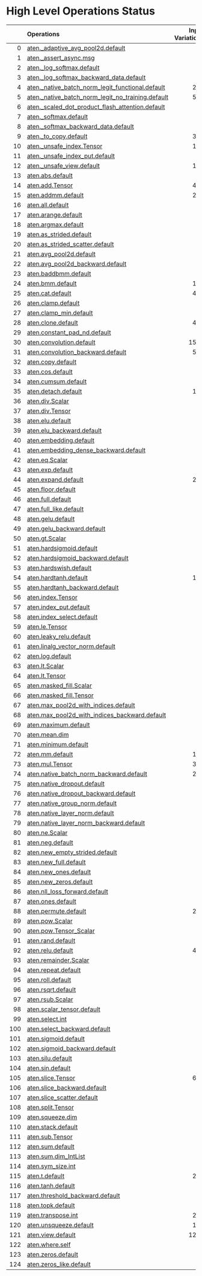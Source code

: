 # High Level Operations Status
|     | Operations                                                                                                           |   Input Variations |   Converted |   Removed |   Fallback | Completed   |   Score |
|----:|:---------------------------------------------------------------------------------------------------------------------|-------------------:|------------:|----------:|-----------:|:------------|--------:|
|   0 | [aten._adaptive_avg_pool2d.default](operations/aten._adaptive_avg_pool2d.default.md)                                 |                  1 |           0 |         1 |          0 | ✅          |    1    |
|   1 | [aten._assert_async.msg](operations/aten._assert_async.msg.md)                                                       |                  1 |           0 |         0 |          0 | ✘           |    0    |
|   2 | [aten._log_softmax.default](operations/aten._log_softmax.default.md)                                                 |                  2 |           0 |         1 |          0 | 🚧          |    0.5  |
|   3 | [aten._log_softmax_backward_data.default](operations/aten._log_softmax_backward_data.default.md)                     |                  1 |           0 |         0 |          0 | ✘           |    0    |
|   4 | [aten._native_batch_norm_legit_functional.default](operations/aten._native_batch_norm_legit_functional.default.md)   |                219 |           0 |         0 |          0 | ✘           |    0    |
|   5 | [aten._native_batch_norm_legit_no_training.default](operations/aten._native_batch_norm_legit_no_training.default.md) |                547 |         547 |         0 |          0 | ✅          |    1    |
|   6 | [aten._scaled_dot_product_flash_attention.default](operations/aten._scaled_dot_product_flash_attention.default.md)   |                 35 |           0 |         0 |          0 | ✘           |    0    |
|   7 | [aten._softmax.default](operations/aten._softmax.default.md)                                                         |                 77 |          44 |         0 |          0 | 🚧          |    0.57 |
|   8 | [aten._softmax_backward_data.default](operations/aten._softmax_backward_data.default.md)                             |                  7 |           0 |         0 |          0 | ✘           |    0    |
|   9 | [aten._to_copy.default](operations/aten._to_copy.default.md)                                                         |                303 |         100 |         9 |          0 | 🚧          |    0.36 |
|  10 | [aten._unsafe_index.Tensor](operations/aten._unsafe_index.Tensor.md)                                                 |                142 |           0 |         8 |          0 | 🚧          |    0.06 |
|  11 | [aten._unsafe_index_put.default](operations/aten._unsafe_index_put.default.md)                                       |                 18 |           0 |         0 |          0 | ✘           |    0    |
|  12 | [aten._unsafe_view.default](operations/aten._unsafe_view.default.md)                                                 |                117 |         113 |         0 |          0 | 🚧          |    0.97 |
|  13 | [aten.abs.default](operations/aten.abs.default.md)                                                                   |                  2 |           0 |         0 |          0 | ✘           |    0    |
|  14 | [aten.add.Tensor](operations/aten.add.Tensor.md)                                                                     |                490 |         325 |         2 |          0 | 🚧          |    0.67 |
|  15 | [aten.addmm.default](operations/aten.addmm.default.md)                                                               |                292 |         236 |         0 |          0 | 🚧          |    0.81 |
|  16 | [aten.all.default](operations/aten.all.default.md)                                                                   |                  1 |           0 |         0 |          1 | ✘           |    0    |
|  17 | [aten.arange.default](operations/aten.arange.default.md)                                                             |                  4 |           0 |         0 |          0 | ✘           |    0    |
|  18 | [aten.argmax.default](operations/aten.argmax.default.md)                                                             |                  4 |           0 |         0 |          0 | ✘           |    0    |
|  19 | [aten.as_strided.default](operations/aten.as_strided.default.md)                                                     |                 20 |          20 |         0 |          0 | ✅          |    1    |
|  20 | [aten.as_strided_scatter.default](operations/aten.as_strided_scatter.default.md)                                     |                 12 |           0 |         0 |          0 | ✘           |    0    |
|  21 | [aten.avg_pool2d.default](operations/aten.avg_pool2d.default.md)                                                     |                 16 |           0 |         0 |          0 | ✘           |    0    |
|  22 | [aten.avg_pool2d_backward.default](operations/aten.avg_pool2d_backward.default.md)                                   |                  8 |           0 |         0 |          0 | ✘           |    0    |
|  23 | [aten.baddbmm.default](operations/aten.baddbmm.default.md)                                                           |                  3 |           0 |         0 |          0 | ✘           |    0    |
|  24 | [aten.bmm.default](operations/aten.bmm.default.md)                                                                   |                162 |         101 |         0 |          0 | 🚧          |    0.62 |
|  25 | [aten.cat.default](operations/aten.cat.default.md)                                                                   |                418 |         353 |        11 |          0 | 🚧          |    0.87 |
|  26 | [aten.clamp.default](operations/aten.clamp.default.md)                                                               |                 23 |          23 |         0 |          0 | ✅          |    1    |
|  27 | [aten.clamp_min.default](operations/aten.clamp_min.default.md)                                                       |                  9 |           0 |         9 |          0 | ✅          |    1    |
|  28 | [aten.clone.default](operations/aten.clone.default.md)                                                               |                418 |           0 |       320 |          0 | 🚧          |    0.77 |
|  29 | [aten.constant_pad_nd.default](operations/aten.constant_pad_nd.default.md)                                           |                 66 |          41 |         0 |          0 | 🚧          |    0.62 |
|  30 | [aten.convolution.default](operations/aten.convolution.default.md)                                                   |               1505 |        1425 |         0 |          0 | 🚧          |    0.95 |
|  31 | [aten.convolution_backward.default](operations/aten.convolution_backward.default.md)                                 |                569 |           0 |         0 |          0 | ✘           |    0    |
|  32 | [aten.copy.default](operations/aten.copy.default.md)                                                                 |                 12 |           0 |         0 |          0 | ✘           |    0    |
|  33 | [aten.cos.default](operations/aten.cos.default.md)                                                                   |                  3 |           1 |         0 |          0 | 🚧          |    0.33 |
|  34 | [aten.cumsum.default](operations/aten.cumsum.default.md)                                                             |                  8 |           1 |         0 |          0 | 🚧          |    0.12 |
|  35 | [aten.detach.default](operations/aten.detach.default.md)                                                             |                119 |           0 |       119 |          0 | ✅          |    1    |
|  36 | [aten.div.Scalar](operations/aten.div.Scalar.md)                                                                     |                 21 |           0 |         0 |          0 | ✘           |    0    |
|  37 | [aten.div.Tensor](operations/aten.div.Tensor.md)                                                                     |                 93 |          54 |         2 |          0 | 🚧          |    0.6  |
|  38 | [aten.elu.default](operations/aten.elu.default.md)                                                                   |                  1 |           1 |         0 |          0 | ✅          |    1    |
|  39 | [aten.elu_backward.default](operations/aten.elu_backward.default.md)                                                 |                  1 |           0 |         0 |          0 | ✘           |    0    |
|  40 | [aten.embedding.default](operations/aten.embedding.default.md)                                                       |                 93 |          55 |         0 |          0 | 🚧          |    0.59 |
|  41 | [aten.embedding_dense_backward.default](operations/aten.embedding_dense_backward.default.md)                         |                  3 |           0 |         0 |          0 | ✘           |    0    |
|  42 | [aten.eq.Scalar](operations/aten.eq.Scalar.md)                                                                       |                 13 |          11 |         0 |          0 | 🚧          |    0.85 |
|  43 | [aten.exp.default](operations/aten.exp.default.md)                                                                   |                 10 |           8 |         0 |          0 | 🚧          |    0.8  |
|  44 | [aten.expand.default](operations/aten.expand.default.md)                                                             |                279 |          54 |       142 |          0 | 🚧          |    0.7  |
|  45 | [aten.floor.default](operations/aten.floor.default.md)                                                               |                  1 |           1 |         0 |          0 | ✅          |    1    |
|  46 | [aten.full.default](operations/aten.full.default.md)                                                                 |                  9 |           4 |         1 |          0 | 🚧          |    0.56 |
|  47 | [aten.full_like.default](operations/aten.full_like.default.md)                                                       |                  6 |           0 |         0 |          0 | ✘           |    0    |
|  48 | [aten.gelu.default](operations/aten.gelu.default.md)                                                                 |                 55 |          44 |         0 |          0 | 🚧          |    0.8  |
|  49 | [aten.gelu_backward.default](operations/aten.gelu_backward.default.md)                                               |                  9 |           0 |         0 |          0 | ✘           |    0    |
|  50 | [aten.gt.Scalar](operations/aten.gt.Scalar.md)                                                                       |                  4 |           0 |         0 |          0 | ✘           |    0    |
|  51 | [aten.hardsigmoid.default](operations/aten.hardsigmoid.default.md)                                                   |                 15 |          15 |         0 |          0 | ✅          |    1    |
|  52 | [aten.hardsigmoid_backward.default](operations/aten.hardsigmoid_backward.default.md)                                 |                  9 |           0 |         0 |          0 | ✘           |    0    |
|  53 | [aten.hardswish.default](operations/aten.hardswish.default.md)                                                       |                 27 |          27 |         0 |          0 | ✅          |    1    |
|  54 | [aten.hardtanh.default](operations/aten.hardtanh.default.md)                                                         |                112 |         112 |         0 |          0 | ✅          |    1    |
|  55 | [aten.hardtanh_backward.default](operations/aten.hardtanh_backward.default.md)                                       |                 93 |           0 |         0 |          0 | ✘           |    0    |
|  56 | [aten.index.Tensor](operations/aten.index.Tensor.md)                                                                 |                 21 |           0 |        17 |          0 | 🚧          |    0.81 |
|  57 | [aten.index_put.default](operations/aten.index_put.default.md)                                                       |                  1 |           0 |         0 |          0 | ✘           |    0    |
|  58 | [aten.index_select.default](operations/aten.index_select.default.md)                                                 |                  1 |           0 |         1 |          0 | ✅          |    1    |
|  59 | [aten.le.Tensor](operations/aten.le.Tensor.md)                                                                       |                  1 |           0 |         0 |          0 | ✘           |    0    |
|  60 | [aten.leaky_relu.default](operations/aten.leaky_relu.default.md)                                                     |                 13 |          13 |         0 |          0 | ✅          |    1    |
|  61 | [aten.linalg_vector_norm.default](operations/aten.linalg_vector_norm.default.md)                                     |                 11 |           0 |         0 |          0 | ✘           |    0    |
|  62 | [aten.log.default](operations/aten.log.default.md)                                                                   |                  7 |           1 |         0 |          0 | 🚧          |    0.14 |
|  63 | [aten.lt.Scalar](operations/aten.lt.Scalar.md)                                                                       |                  6 |           0 |         0 |          0 | ✘           |    0    |
|  64 | [aten.lt.Tensor](operations/aten.lt.Tensor.md)                                                                       |                  1 |           0 |         0 |          0 | ✘           |    0    |
|  65 | [aten.masked_fill.Scalar](operations/aten.masked_fill.Scalar.md)                                                     |                 28 |          17 |         0 |          0 | 🚧          |    0.61 |
|  66 | [aten.masked_fill.Tensor](operations/aten.masked_fill.Tensor.md)                                                     |                  1 |           1 |         0 |          0 | ✅          |    1    |
|  67 | [aten.max_pool2d_with_indices.default](operations/aten.max_pool2d_with_indices.default.md)                           |                 44 |          41 |         0 |          0 | 🚧          |    0.93 |
|  68 | [aten.max_pool2d_with_indices_backward.default](operations/aten.max_pool2d_with_indices_backward.default.md)         |                 26 |           0 |         0 |          0 | ✘           |    0    |
|  69 | [aten.maximum.default](operations/aten.maximum.default.md)                                                           |                  4 |           0 |         0 |          0 | ✘           |    0    |
|  70 | [aten.mean.dim](operations/aten.mean.dim.md)                                                                         |                 86 |          79 |         0 |          0 | 🚧          |    0.92 |
|  71 | [aten.minimum.default](operations/aten.minimum.default.md)                                                           |                  6 |           0 |         0 |          0 | ✘           |    0    |
|  72 | [aten.mm.default](operations/aten.mm.default.md)                                                                     |                184 |         130 |         0 |          0 | 🚧          |    0.71 |
|  73 | [aten.mul.Tensor](operations/aten.mul.Tensor.md)                                                                     |                316 |         203 |         6 |          0 | 🚧          |    0.66 |
|  74 | [aten.native_batch_norm_backward.default](operations/aten.native_batch_norm_backward.default.md)                     |                219 |           0 |         0 |          0 | ✘           |    0    |
|  75 | [aten.native_dropout.default](operations/aten.native_dropout.default.md)                                             |                  1 |           0 |         0 |          0 | ✘           |    0    |
|  76 | [aten.native_dropout_backward.default](operations/aten.native_dropout_backward.default.md)                           |                  1 |           0 |         0 |          0 | ✘           |    0    |
|  77 | [aten.native_group_norm.default](operations/aten.native_group_norm.default.md)                                       |                 18 |           0 |         0 |          0 | ✘           |    0    |
|  78 | [aten.native_layer_norm.default](operations/aten.native_layer_norm.default.md)                                       |                 84 |          67 |         0 |          0 | 🚧          |    0.8  |
|  79 | [aten.native_layer_norm_backward.default](operations/aten.native_layer_norm_backward.default.md)                     |                 13 |           0 |         0 |          0 | ✘           |    0    |
|  80 | [aten.ne.Scalar](operations/aten.ne.Scalar.md)                                                                       |                  7 |           7 |         0 |          0 | ✅          |    1    |
|  81 | [aten.neg.default](operations/aten.neg.default.md)                                                                   |                  8 |           2 |         0 |          0 | 🚧          |    0.25 |
|  82 | [aten.new_empty_strided.default](operations/aten.new_empty_strided.default.md)                                       |                  6 |           0 |         0 |          0 | ✘           |    0    |
|  83 | [aten.new_full.default](operations/aten.new_full.default.md)                                                         |                  2 |           0 |         2 |          0 | ✅          |    1    |
|  84 | [aten.new_ones.default](operations/aten.new_ones.default.md)                                                         |                  6 |           0 |         0 |          0 | ✘           |    0    |
|  85 | [aten.new_zeros.default](operations/aten.new_zeros.default.md)                                                       |                 38 |           0 |        38 |          0 | ✅          |    1    |
|  86 | [aten.nll_loss_forward.default](operations/aten.nll_loss_forward.default.md)                                         |                  1 |           0 |         0 |          0 | ✘           |    0    |
|  87 | [aten.ones.default](operations/aten.ones.default.md)                                                                 |                  2 |           0 |         0 |          0 | ✘           |    0    |
|  88 | [aten.permute.default](operations/aten.permute.default.md)                                                           |                241 |         199 |         0 |          0 | 🚧          |    0.83 |
|  89 | [aten.pow.Scalar](operations/aten.pow.Scalar.md)                                                                     |                  1 |           0 |         0 |          0 | ✘           |    0    |
|  90 | [aten.pow.Tensor_Scalar](operations/aten.pow.Tensor_Scalar.md)                                                       |                 21 |           8 |         0 |          0 | 🚧          |    0.38 |
|  91 | [aten.rand.default](operations/aten.rand.default.md)                                                                 |                  1 |           0 |         0 |          0 | ✘           |    0    |
|  92 | [aten.relu.default](operations/aten.relu.default.md)                                                                 |                411 |         389 |         0 |          0 | 🚧          |    0.95 |
|  93 | [aten.remainder.Scalar](operations/aten.remainder.Scalar.md)                                                         |                  1 |           1 |         0 |          0 | ✅          |    1    |
|  94 | [aten.repeat.default](operations/aten.repeat.default.md)                                                             |                 13 |           8 |         3 |          0 | 🚧          |    0.85 |
|  95 | [aten.roll.default](operations/aten.roll.default.md)                                                                 |                 24 |          24 |         0 |          0 | ✅          |    1    |
|  96 | [aten.rsqrt.default](operations/aten.rsqrt.default.md)                                                               |                  9 |           0 |         0 |          0 | ✘           |    0    |
|  97 | [aten.rsub.Scalar](operations/aten.rsub.Scalar.md)                                                                   |                 36 |          23 |         0 |          0 | 🚧          |    0.64 |
|  98 | [aten.scalar_tensor.default](operations/aten.scalar_tensor.default.md)                                               |                  1 |           0 |         0 |          0 | ✘           |    0    |
|  99 | [aten.select.int](operations/aten.select.int.md)                                                                     |                 99 |          85 |         4 |          0 | 🚧          |    0.9  |
| 100 | [aten.select_backward.default](operations/aten.select_backward.default.md)                                           |                  2 |           0 |         0 |          0 | ✘           |    0    |
| 101 | [aten.sigmoid.default](operations/aten.sigmoid.default.md)                                                           |                 54 |          53 |         0 |          0 | 🚧          |    0.98 |
| 102 | [aten.sigmoid_backward.default](operations/aten.sigmoid_backward.default.md)                                         |                 11 |           0 |         0 |          0 | ✘           |    0    |
| 103 | [aten.silu.default](operations/aten.silu.default.md)                                                                 |                 14 |           1 |         0 |          0 | 🚧          |    0.07 |
| 104 | [aten.sin.default](operations/aten.sin.default.md)                                                                   |                  2 |           0 |         0 |          0 | ✘           |    0    |
| 105 | [aten.slice.Tensor](operations/aten.slice.Tensor.md)                                                                 |                644 |         252 |       162 |          0 | 🚧          |    0.64 |
| 106 | [aten.slice_backward.default](operations/aten.slice_backward.default.md)                                             |                 36 |           0 |         0 |          0 | ✘           |    0    |
| 107 | [aten.slice_scatter.default](operations/aten.slice_scatter.default.md)                                               |                 18 |           0 |        18 |          0 | ✅          |    1    |
| 108 | [aten.split.Tensor](operations/aten.split.Tensor.md)                                                                 |                 16 |           4 |         0 |          0 | 🚧          |    0.25 |
| 109 | [aten.squeeze.dim](operations/aten.squeeze.dim.md)                                                                   |                 16 |          16 |         0 |          0 | ✅          |    1    |
| 110 | [aten.stack.default](operations/aten.stack.default.md)                                                               |                 15 |          11 |         0 |          0 | 🚧          |    0.73 |
| 111 | [aten.sub.Tensor](operations/aten.sub.Tensor.md)                                                                     |                 51 |          30 |         2 |          0 | 🚧          |    0.63 |
| 112 | [aten.sum.default](operations/aten.sum.default.md)                                                                   |                  2 |           0 |         0 |          1 | ✘           |    0    |
| 113 | [aten.sum.dim_IntList](operations/aten.sum.dim_IntList.md)                                                           |                 50 |           0 |         0 |          0 | ✘           |    0    |
| 114 | [aten.sym_size.int](operations/aten.sym_size.int.md)                                                                 |                 28 |           0 |         0 |          0 | ✘           |    0    |
| 115 | [aten.t.default](operations/aten.t.default.md)                                                                       |                203 |         176 |         0 |          0 | 🚧          |    0.87 |
| 116 | [aten.tanh.default](operations/aten.tanh.default.md)                                                                 |                 16 |           9 |         0 |          0 | 🚧          |    0.56 |
| 117 | [aten.threshold_backward.default](operations/aten.threshold_backward.default.md)                                     |                 98 |           0 |         0 |          0 | ✘           |    0    |
| 118 | [aten.topk.default](operations/aten.topk.default.md)                                                                 |                  1 |           0 |         0 |          0 | ✘           |    0    |
| 119 | [aten.transpose.int](operations/aten.transpose.int.md)                                                               |                233 |         162 |         0 |          0 | 🚧          |    0.7  |
| 120 | [aten.unsqueeze.default](operations/aten.unsqueeze.default.md)                                                       |                169 |          90 |         4 |          0 | 🚧          |    0.56 |
| 121 | [aten.view.default](operations/aten.view.default.md)                                                                 |               1231 |         912 |         0 |          0 | 🚧          |    0.74 |
| 122 | [aten.where.self](operations/aten.where.self.md)                                                                     |                 13 |           0 |         0 |          0 | ✘           |    0    |
| 123 | [aten.zeros.default](operations/aten.zeros.default.md)                                                               |                 46 |          32 |         0 |          0 | 🚧          |    0.7  |
| 124 | [aten.zeros_like.default](operations/aten.zeros_like.default.md)                                                     |                  6 |           0 |         0 |          0 | ✘           |    0    |

